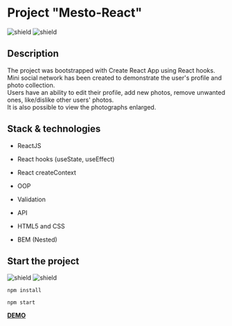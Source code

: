 # Project "Mesto-React"
![shield](https://img.shields.io/badge/status-release-brightgreen)
![shield](https://img.shields.io/badge/version-1.0.0-blue)

## **Description**

The project was bootstrapped with Create React App using React hooks.<br/>
Mini social network has been created to demonstrate the user's profile and photo collection.<br/>
Users have an ability to edit their profile, add new photos, remove unwanted ones, like/dislike other users' photos.<br/>
It is also possible to view the photographs enlarged.


## **Stack & technologies**

- ReactJS

- React hooks (useState, useEffect)

- React createContext

- OOP

- Validation

- API

- HTML5 and CSS

- BEM (Nested)


## **Start the project**

![shield](https://img.shields.io/badge/node-18.10.0-blueviolet)
![shield](https://img.shields.io/badge/npm-9.4.1-blueviolet)

`npm install`

`npm start`


[**DEMO**](https://proactative.github.io/mesto-react/)